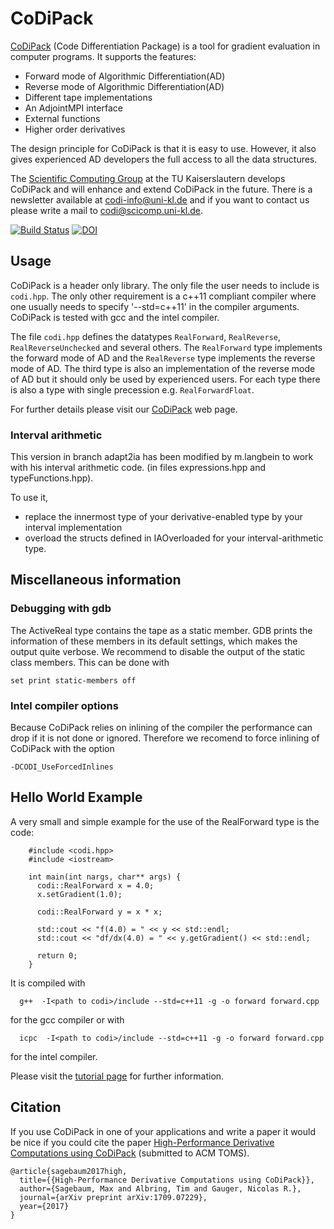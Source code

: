 # CoDiPack

[CoDiPack](http://www.scicomp.uni-kl.de/software/codi/) (Code Differentiation Package) is a tool for gradient evaluation in computer programs. It supports the features:
  - Forward mode of Algorithmic Differentiation(AD)
  - Reverse mode of Algorithmic Differentiation(AD)
  - Different tape implementations
  - An AdjointMPI interface
  - External functions
  - Higher order derivatives

The design principle for CoDiPack is that it is easy to use.
However, it also gives experienced AD developers the full access to all the data structures.

The [Scientific Computing Group](http://www.scicomp.uni-kl.de) at the TU Kaiserslautern develops CoDiPack and will enhance and extend CoDiPack in the future.
There is a newsletter available at [codi-info@uni-kl.de](https://lists.uni-kl.de/uni-kl/subscribe/codi-info) and if you want to contact us please write a mail to [codi@scicomp.uni-kl.de](mailto:codi@scicomp.uni-kl.de).

[![Build Status](https://travis-ci.org/SciCompKL/CoDiPack.svg?branch=develop)](https://travis-ci.org/SciCompKL/CoDiPack)
[![DOI](https://zenodo.org/badge/37602249.svg)](https://zenodo.org/badge/latestdoi/37602249)

## Usage

CoDiPack is a header only library.
The only file the user needs to include is `codi.hpp`.
The only other requirement is a c++11 compliant compiler
where one usually needs to specify '--std=c++11' in the compiler arguments.
CoDiPack is tested with gcc and the intel compiler.

The file `codi.hpp` defines the datatypes `RealForward`, `RealReverse`, `RealReverseUnchecked` and several others.
The `RealForward` type implements the forward mode of AD and
the `RealReverse` type implements the reverse mode of AD.
The third type is also an implementation of the reverse mode of AD but it should only be used by experienced users.
For each type there is also a type with single precession e.g. `RealForwardFloat`.

For further details please visit our [CoDiPack](http://www.scicomp.uni-kl.de/software/codi/) web page.


### Interval arithmetic
This version in branch adapt2ia has been modified by m.langbein to work with his interval arithmetic code.
(in files expressions.hpp and typeFunctions.hpp).

To use it, 
 - replace the innermost type of your derivative-enabled type by your
interval implementation
 - overload the structs defined in IAOverloaded for your interval-arithmetic type.


## Miscellaneous information

### Debugging with gdb

The ActiveReal type contains the tape as a static member.
GDB prints the information of these members in its default settings, which makes the output quite verbose.
We recommend to disable the output of the static class members.
This can be done with
~~~~{.txt}
set print static-members off
~~~~

### Intel compiler options

Because CoDiPack relies on inlining of the compiler the performance can drop if it is not done or ignored.
Therefore we recomend to force inlining of CoDiPack with the option
~~~~{.txt}
-DCODI_UseForcedInlines 
~~~~

## Hello World Example

A very small and simple example for the use of the RealForward type is the code:

~~~~{.cpp}
    #include <codi.hpp>
    #include <iostream>

    int main(int nargs, char** args) {
      codi::RealForward x = 4.0;
      x.setGradient(1.0);

      codi::RealForward y = x * x;

      std::cout << "f(4.0) = " << y << std::endl;
      std::cout << "df/dx(4.0) = " << y.getGradient() << std::endl;

      return 0;
    }
~~~~

It is compiled with
~~~~{.txt}
  g++  -I<path to codi>/include --std=c++11 -g -o forward forward.cpp
~~~~
for the gcc compiler or with
~~~~{.txt}
  icpc  -I<path to codi>/include --std=c++11 -g -o forward forward.cpp
~~~~
for the intel compiler.

Please visit the [tutorial page](http://www.scicomp.uni-kl.de/codi/db/d3c/tutorialPage.html) for further information.

## Citation

If you use CoDiPack in one of your applications and write a paper it would be nice if you could cite the paper
[High-Performance Derivative Computations using CoDiPack](https://arxiv.org/abs/1709.07229) (submitted to ACM TOMS).
~~~~{.txt}
@article{sagebaum2017high,
  title={{High-Performance Derivative Computations using CoDiPack}},
  author={Sagebaum, Max and Albring, Tim and Gauger, Nicolas R.},
  journal={arXiv preprint arXiv:1709.07229},
  year={2017}
}
~~~~
